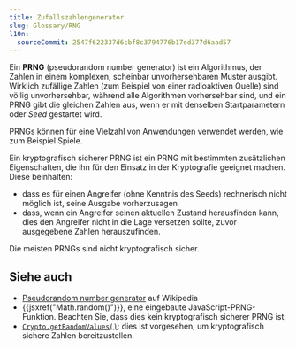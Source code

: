 ```yaml
---
title: Zufallszahlengenerator
slug: Glossary/RNG
l10n:
  sourceCommit: 2547f622337d6cbf8c3794776b17ed377d6aad57
---
```


Ein **PRNG** (pseudorandom number generator) ist ein Algorithmus, der Zahlen in einem komplexen, scheinbar unvorhersehbaren Muster ausgibt. Wirklich zufällige Zahlen (zum Beispiel von einer radioaktiven Quelle) sind völlig unvorhersehbar, während alle Algorithmen vorhersehbar sind, und ein PRNG gibt die gleichen Zahlen aus, wenn er mit denselben Startparametern oder _Seed_ gestartet wird.

PRNGs können für eine Vielzahl von Anwendungen verwendet werden, wie zum Beispiel Spiele.

Ein kryptografisch sicherer PRNG ist ein PRNG mit bestimmten zusätzlichen Eigenschaften, die ihn für den Einsatz in der Kryptografie geeignet machen. Diese beinhalten:

- dass es für einen Angreifer (ohne Kenntnis des Seeds) rechnerisch nicht möglich ist, seine Ausgabe vorherzusagen
- dass, wenn ein Angreifer seinen aktuellen Zustand herausfinden kann, dies den Angreifer nicht in die Lage versetzen sollte, zuvor ausgegebene Zahlen herauszufinden.

Die meisten PRNGs sind nicht kryptografisch sicher.

## Siehe auch

- [Pseudorandom number generator](https://en.wikipedia.org/wiki/Pseudorandom_number_generator) auf Wikipedia
- {{jsxref("Math.random()")}}, eine eingebaute JavaScript-PRNG-Funktion. Beachten Sie, dass dies kein kryptografisch sicherer PRNG ist.
- [`Crypto.getRandomValues()`](/de/docs/Web/API/Crypto/getRandomValues): dies ist vorgesehen, um kryptografisch sichere Zahlen bereitzustellen.
